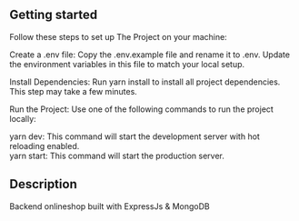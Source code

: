 ## Getting started

Follow these steps to set up The Project on your machine:

Create a .env file: Copy the .env.example file and rename it to .env. Update the environment variables in this file to match your local setup.

Install Dependencies: Run yarn install to install all project dependencies. This step may take a few minutes.

Run the Project: Use one of the following commands to run the project locally:

yarn dev: This command will start the development server with hot reloading enabled.<br />
yarn start: This command will start the production server.

## Description

Backend onlineshop built with ExpressJs & MongoDB
